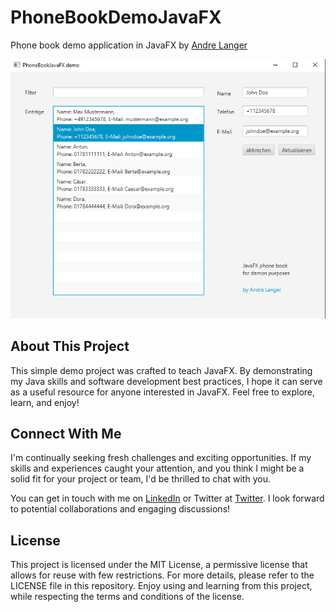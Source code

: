# PhoneBookDemoJavaFX
Phone book demo application in JavaFX by [Andre Langer](https://github.com/WebDeveloperALanger)

![PhoneBookDemoJavaFX Example Image](PhoneBookDemoJavaFXbyAndreLanger.png)

## About This Project

This simple demo project was crafted to teach JavaFX. By demonstrating my Java skills and software development best practices, I hope it can serve as a useful resource for anyone interested in JavaFX. Feel free to explore, learn, and enjoy!


## Connect With Me
I'm continually seeking fresh challenges and exciting opportunities. 
If my skills and experiences caught your attention, and you think I might be a solid fit for your project or team, 
I'd be thrilled to chat with you.

You can get in touch with me on  [LinkedIn](https://www.linkedin.com/in/andre-langer-web-developer)
or Twitter at [Twitter](https://twitter.com/ALangerWebDev). 
I look forward to potential collaborations and engaging discussions!

## License
This project is licensed under the MIT License, a permissive license that allows for reuse with few restrictions. 
For more details, please refer to the LICENSE file in this repository. 
Enjoy using and learning from this project, while respecting the terms and conditions of the license.